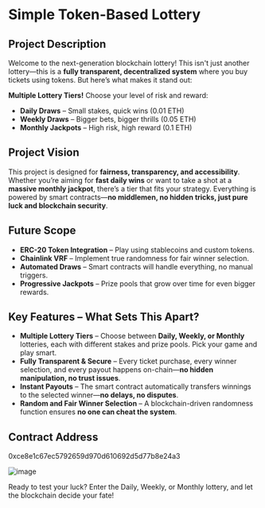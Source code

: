 # **Simple Token-Based Lottery**  

## **Project Description**  
Welcome to the next-generation blockchain lottery! This isn't just another lottery—this is a **fully transparent, decentralized system** where you buy tickets using tokens. But here’s what makes it stand out:  

**Multiple Lottery Tiers!** Choose your level of risk and reward:  
- **Daily Draws** – Small stakes, quick wins (0.01 ETH)  
- **Weekly Draws** – Bigger bets, bigger thrills (0.05 ETH)  
- **Monthly Jackpots** – High risk, high reward (0.1 ETH)  

## **Project Vision**  
This project is designed for **fairness, transparency, and accessibility**. Whether you’re aiming for **fast daily wins** or want to take a shot at a **massive monthly jackpot**, there’s a tier that fits your strategy. Everything is powered by smart contracts—**no middlemen, no hidden tricks, just pure luck and blockchain security**.  

## **Future Scope**  
- **ERC-20 Token Integration** – Play using stablecoins and custom tokens.  
- **Chainlink VRF** – Implement true randomness for fair winner selection.  
- **Automated Draws** – Smart contracts will handle everything, no manual triggers.  
- **Progressive Jackpots** – Prize pools that grow over time for even bigger rewards.  

## **Key Features – What Sets This Apart?**  
- **Multiple Lottery Tiers** – Choose between **Daily, Weekly, or Monthly** lotteries, each with different stakes and prize pools. Pick your game and play smart.  
- **Fully Transparent & Secure** – Every ticket purchase, every winner selection, and every payout happens on-chain—**no hidden manipulation, no trust issues**.  
- **Instant Payouts** – The smart contract automatically transfers winnings to the selected winner—**no delays, no disputes**.  
- **Random and Fair Winner Selection** – A blockchain-driven randomness function ensures **no one can cheat the system**.  

## **Contract Address**

0xce8e1c67ec5792659d970d610692d5d77b8e24a3


![image](https://github.com/user-attachments/assets/67a5a307-0eaf-4c8f-992b-e8b664f77b76)

  
Ready to test your luck? Enter the Daily, Weekly, or Monthly lottery, and let the blockchain decide your fate!
 
